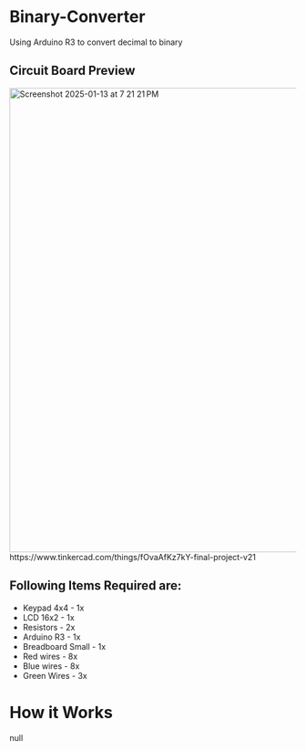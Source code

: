 # Binary-Converter
Using Arduino R3 to convert decimal to binary

## Circuit Board Preview
<img width="814" alt="Screenshot 2025-01-13 at 7 21 21 PM" src="https://github.com/user-attachments/assets/84032d58-600a-4129-ac72-399f05b4ea79" />
https://www.tinkercad.com/things/fOvaAfKz7kY-final-project-v21

## Following Items Required are:
- Keypad 4x4 - 1x
- LCD 16x2 - 1x
- Resistors - 2x 
- Arduino R3 - 1x
- Breadboard Small - 1x
- Red wires - 8x
- Blue wires - 8x
- Green Wires - 3x

# How it Works
null
